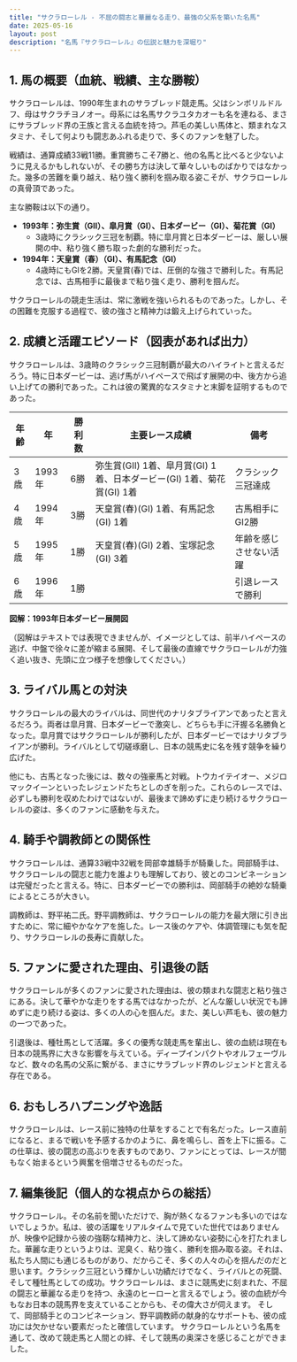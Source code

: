 ```yaml
---
title: "サクラローレル - 不屈の闘志と華麗なる走り、最強の父系を築いた名馬"
date: 2025-05-16
layout: post
description: "名馬『サクラローレル』の伝説と魅力を深堀り"
---
```


## 1. 馬の概要（血統、戦績、主な勝鞍）

サクラローレルは、1990年生まれのサラブレッド競走馬。父はシンボリルドルフ、母はサクラチヨノオー。母系には名馬サクラユタカオーも名を連ねる、まさにサラブレッド界の王族と言える血統を持つ。芦毛の美しい馬体と、類まれなスタミナ、そして何よりも闘志あふれる走りで、多くのファンを魅了した。

戦績は、通算成績33戦11勝。重賞勝ちこそ7勝と、他の名馬と比べると少ないように見えるかもしれないが、その勝ち方は決して華々しいものばかりではなかった。幾多の苦難を乗り越え、粘り強く勝利を掴み取る姿こそが、サクラローレルの真骨頂であった。

主な勝鞍は以下の通り。

* **1993年：弥生賞（GII）、皐月賞（GI）、日本ダービー（GI）、菊花賞（GI）**
    * 3歳時にクラシック三冠を制覇。特に皐月賞と日本ダービーは、厳しい展開の中、粘り強く勝ち取った劇的な勝利だった。
* **1994年：天皇賞（春）（GI）、有馬記念（GI）**
    * 4歳時にもGIを2勝。天皇賞(春)では、圧倒的な強さで勝利した。有馬記念では、古馬相手に最後まで粘り強く走り、勝利を掴んだ。

サクラローレルの競走生活は、常に激戦を強いられるものであった。しかし、その困難を克服する過程で、彼の強さと精神力は鍛え上げられていった。


## 2. 成績と活躍エピソード（図表があれば出力）

サクラローレルは、3歳時のクラシック三冠制覇が最大のハイライトと言えるだろう。特に日本ダービーは、逃げ馬がハイペースで飛ばす展開の中、後方から追い上げての勝利であった。これは彼の驚異的なスタミナと末脚を証明するものであった。

| 年齢 | 年  | 勝利数 | 主要レース成績 | 備考 |
|---|---|---|---|---|
| 3歳 | 1993年 | 6勝 | 弥生賞(GII) 1着、皐月賞(GI) 1着、日本ダービー(GI) 1着、菊花賞(GI) 1着 | クラシック三冠達成 |
| 4歳 | 1994年 | 3勝 | 天皇賞(春)(GI) 1着、有馬記念(GI) 1着 | 古馬相手にGI2勝 |
| 5歳 | 1995年 | 1勝 |  天皇賞(春)(GI) 2着、宝塚記念(GI) 3着 |  年齢を感じさせない活躍 |
| 6歳 | 1996年 | 1勝 |  |  引退レースで勝利 |


**図解：1993年日本ダービー展開図**

（図解はテキストでは表現できませんが、イメージとしては、前半ハイペースの逃げ、中盤で徐々に差が縮まる展開、そして最後の直線でサクラローレルが力強く追い抜き、先頭に立つ様子を想像してください。）


## 3. ライバル馬との対決

サクラローレルの最大のライバルは、同世代のナリタブライアンであったと言えるだろう。両者は皐月賞、日本ダービーで激突し、どちらも手に汗握る名勝負となった。皐月賞ではサクラローレルが勝利したが、日本ダービーではナリタブライアンが勝利。ライバルとして切磋琢磨し、日本の競馬史に名を残す競争を繰り広げた。

他にも、古馬となった後には、数々の強豪馬と対戦。トウカイテイオー、メジロマックイーンといったレジェンドたちとしのぎを削った。これらのレースでは、必ずしも勝利を収めたわけではないが、最後まで諦めずに走り続けるサクラローレルの姿は、多くのファンに感動を与えた。


## 4. 騎手や調教師との関係性

サクラローレルは、通算33戦中32戦を岡部幸雄騎手が騎乗した。岡部騎手は、サクラローレルの闘志と能力を誰よりも理解しており、彼とのコンビネーションは完璧だったと言える。特に、日本ダービーでの勝利は、岡部騎手の絶妙な騎乗によるところが大きい。

調教師は、野平祐二氏。野平調教師は、サクラローレルの能力を最大限に引き出すために、常に細やかなケアを施した。レース後のケアや、体調管理にも気を配り、サクラローレルの長寿に貢献した。


## 5. ファンに愛された理由、引退後の話

サクラローレルが多くのファンに愛された理由は、彼の類まれな闘志と粘り強さにある。決して華やかな走りをする馬ではなかったが、どんな厳しい状況でも諦めずに走り続ける姿は、多くの人の心を掴んだ。また、美しい芦毛も、彼の魅力の一つであった。

引退後は、種牡馬として活躍。多くの優秀な競走馬を輩出し、彼の血統は現在も日本の競馬界に大きな影響を与えている。ディープインパクトやオルフェーヴルなど、数々の名馬の父系に繋がる、まさにサラブレッド界のレジェンドと言える存在である。


## 6. おもしろハプニングや逸話

サクラローレルは、レース前に独特の仕草をすることで有名だった。レース直前になると、まるで戦いを予感するかのように、鼻を鳴らし、首を上下に振る。この仕草は、彼の闘志の高ぶりを表すものであり、ファンにとっては、レースが間もなく始まるという興奮を倍増させるものだった。


## 7. 編集後記（個人的な視点からの総括）

サクラローレル。その名前を聞いただけで、胸が熱くなるファンも多いのではないでしょうか。私は、彼の活躍をリアルタイムで見ていた世代ではありませんが、映像や記録から彼の強靭な精神力と、決して諦めない姿勢に心を打たれました。華麗な走りというよりは、泥臭く、粘り強く、勝利を掴み取る姿。それは、私たち人間にも通じるものがあり、だからこそ、多くの人々の心を掴んだのだと思います。クラシック三冠という輝かしい功績だけでなく、ライバルとの死闘、そして種牡馬としての成功。サクラローレルは、まさに競馬史に刻まれた、不屈の闘志と華麗なる走りを持つ、永遠のヒーローと言えるでしょう。彼の血統が今もなお日本の競馬界を支えていることからも、その偉大さが伺えます。  そして、岡部騎手とのコンビネーション、野平調教師の献身的なサポートも、彼の成功には欠かせない要素だったと確信しています。  サクラローレルという名馬を通して、改めて競走馬と人間との絆、そして競馬の奥深さを感じることができました。

